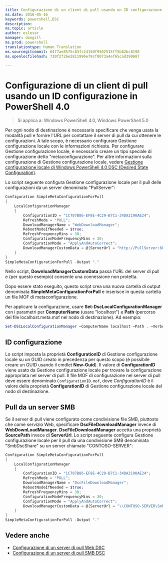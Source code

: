 ```yaml
---
title: Configurazione di un client di pull usando un ID configurazione in PowerShell 4.0
ms.date: 2016-05-16
keywords: powershell,DSC
description: 
ms.topic: article
author: eslesar
manager: dongill
ms.prod: powershell
translationtype: Human Translation
ms.sourcegitcommit: 6477ae8575c83fc24150f9502515ff5b82bc8198
ms.openlocfilehash: 730f2f26e2811996e79cf0073a4ef65cad390687

---
```


# Configurazione di un client di pull usando un ID configurazione in PowerShell 4.0

>Si applica a: Windows PowerShell 4.0, Windows PowerShell 5.0

Per ogni nodo di destinazione è necessario specificare che venga usata la modalità pull e fornire l'URL per contattare il server di pull da cui ottenere le configurazioni. A tale scopo, è necessario configurare Gestione configurazione locale con le informazioni richieste. Per configurare Gestione configurazione locale, è necessario creare un tipo speciale di configurazione detto "metaconfigurazione". Per altre informazioni sulla configurazione di Gestione configurazione locale, vedere [Gestione configurazione locale di Windows PowerShell 4.0 DSC (Desired State Configuration)](metaConfig4.md).

Lo script seguente configura Gestione configurazione locale per il pull delle configurazioni da un server denominato "PullServer":

```powershell
Configuration SimpleMetaConfigurationForPull 
{ 
    LocalConfigurationManager 
    { 
        ConfigurationID = "1C707B86-EF8E-4C29-B7C1-34DA2190AE24";
        RefreshMode = "PULL";
        DownloadManagerName = "WebDownloadManager";
        RebootNodeIfNeeded = $true;
        RefreshFrequencyMins = 30;
        ConfigurationModeFrequencyMins = 30; 
        ConfigurationMode = "ApplyAndAutoCorrect";
        DownloadManagerCustomData = @{ServerUrl = "http://PullServer:8080/PSDSCPullServer/PSDSCPullServer.svc"; AllowUnsecureConnection = “TRUE”}
    } 
} 
SimpleMetaConfigurationForPull -Output "."
```

Nello script, **DownloadManagerCustomData** passa l'URL del server di pull e (per questo esempio) consente una connessione non protetta. 

Dopo essere stato eseguito, questo script crea una nuova cartella di output denominata **SimpleMetaConfigurationForPull** e inserisce in questa cartella un file MOF di metaconfigurazione.

Per applicare la configurazione, usare **Set-DscLocalConfigurationManager** con i parametri per **ComputerName** (usare "localhost") e **Path** (percorso del file localhost.meta.mof nel nodo di destinazione). Ad esempio: 
```powershell
Set-DSCLocalConfigurationManager –ComputerName localhost –Path . –Verbose.
```

## ID configurazione
Lo script imposta la proprietà **ConfigurationID** di Gestione configurazione locale su un GUID creato in precedenza per questo scopo (è possibile creare un GUID usando il cmdlet **New-Guid**). Il valore di **ConfigurationID** viene usato da Gestione configurazione locale per trovare la configurazione appropriata nel server di pull. Il file MOF di configurazione nel server di pull deve essere denominato `ConfigurationID.mof`, dove *ConfigurationID* è il valore della proprietà **ConfigurationID** di Gestione configurazione locale del nodo di destinazione.

## Pull da un server SMB

Se il server di pull viene configurato come condivisione file SMB, piuttosto che come servizio Web, specificare **DscFileDownloadManager** invece di **WebDownLoadManager**.
**DscFileDownloadManager** accetta una proprietà **SourcePath** invece di **ServerUrl**. Lo script seguente configura Gestione configurazione locale per il pull da una condivisione SMB denominata "SmbDscShare" su un server chiamato "CONTOSO-SERVER":

```powershell
Configuration SimpleMetaConfigurationForPull 
{ 
    LocalConfigurationManager 
    { 
        ConfigurationID = "1C707B86-EF8E-4C29-B7C1-34DA2190AE24";
        RefreshMode = "PULL";
        DownloadManagerName = "DscFileDownloadManager";
        RebootNodeIfNeeded = $true;
        RefreshFrequencyMins = 30;
        ConfigurationModeFrequencyMins = 30; 
        ConfigurationMode = "ApplyAndAutoCorrect";
        DownloadManagerCustomData = @{ServerUrl = "\\CONTOSO-SERVER\SmbDscShare"}
    } 
} 
SimpleMetaConfigurationForPull -Output "."
```

## Vedere anche

- [Configurazione di un server di pull Web DSC](pullServer.md)
- [Configurazione di un server di pull SMB DSC](pullServerSMB.md)




<!--HONumber=Aug16_HO3-->


